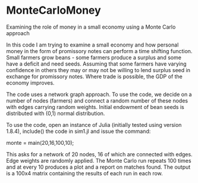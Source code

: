# MonteCarloMoney

Examining the role of money in a small economy using a Monte Carlo approach

In this code I am trying to examine a small economy and how personal money in the form of promissory notes 
can perform a time shifting function. Small farmers grow beans - some farmers produce a surplus and some
have a deficit and need seeds. Assuming that some farmers have varying confidence in others they may or may
not be willing to lend surplus seed in exchange for promissory notes. Where trade is possible, the GDP of the 
economy improves.

The code uses a network graph approach. To use the code, we decide on a number of nodes (farmers) and 
connect a random number of these nodes with edges carrying random weights. Initial endowment of bean seeds
is distributed with (0,1) normal distribution.

To use the code, open an instance of Julia (initially tested using version 1.8.4), include() the code in sim1.jl
and issue the command:

monte = main(20,16,100,10);

This asks for a network of 20 nodes, 16 of which are connected with edges. Edge weights are randomly applied.
The Monte Carlo run repeats 100 times and at every 10 produces a plot and a report on matches found.
The output is a 100x4 matrix containing the results of each run in each row.
